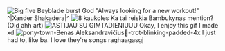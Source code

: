 ![Big five Beyblade burst God](https://github.com/user-attachments/assets/c48ab1da-52e7-4864-805e-0cb530a7945e)
"Always looking for a new workout!" ^|Xander Shakadera|^
![8 kaukoles  Ka tai reiskia](https://github.com/user-attachments/assets/88012648-8d02-419c-ad7b-87fc4466b4c4)
Bambukynas mention? (Old ahh art)
![ASTIJAU SU GIMTADIENIUUU](https://github.com/user-attachments/assets/62dff42f-68e0-4699-bb2c-22a0c08f4bcd)
Okay, I enjoy this gif I made xd
![pony-town-Benas Aleksandravičius🥀-trot-blinking-padded-4x](https://github.com/user-attachments/assets/8c4fdd67-863d-4f2b-9389-d5eac405d598)
I just had to, like ba. I love they're songs raghaagasgj

